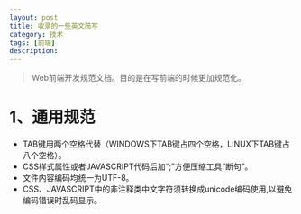 ```yaml
---
layout: post
title: 收录的一些英文简写
category: 技术
tags: [前端]
description: 
---
```


> Web前端开发规范文档。目的是在写前端的时候更加规范化。


# 1、通用规范 # 

- TAB键用两个空格代替（WINDOWS下TAB键占四个空格，LINUX下TAB键占八个空格）。
- CSS样式属性或者JAVASCRIPT代码后加“;”方便压缩工具“断句”。
- 文件内容编码均统一为UTF-8。
- CSS、JAVASCRIPT中的非注释类中文字符须转换成unicode编码使用,以避免编码错误时乱码显示。











	







